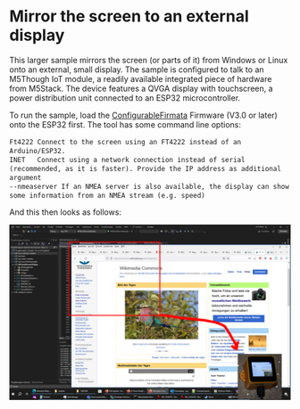 # Mirror the screen to an external display

This larger sample mirrors the screen (or parts of it) from Windows or Linux onto an external, small display. The sample is configured to talk to an M5Though IoT module, a readily available integrated piece of hardware from M5Stack. The device features a QVGA display with touchscreen, a power distribution unit connected to an ESP32 microcontroller.

To run the sample, load the [ConfigurableFirmata](https://github.com/firmata/ConfigurableFirmata) Firmware (V3.0 or later) onto the ESP32 first. The tool has some command line options:

```text
Ft4222 Connect to the screen using an FT4222 instead of an Arduino/ESP32.
INET   Connect using a network connection instead of serial (recommended, as it is faster). Provide the IP address as additional argument
--nmeaserver If an NMEA server is also available, the display can show some information from an NMEA stream (e.g. speed)
```

And this then looks as follows:

![M5Though Mirror Display](M5Example.png)
